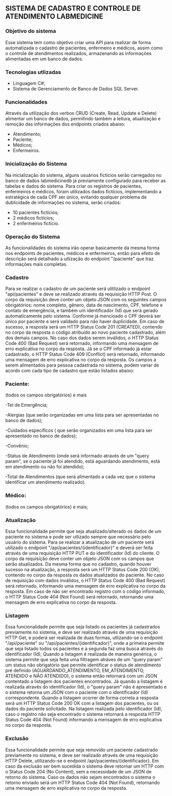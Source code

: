 ## SISTEMA DE CADASTRO E CONTROLE DE ATENDIMENTO LABMEDICINE

### Objetivo do sistema

Esse sistema tem como objetivo criar uma API para realizar de forma automatizada o cadastro de pacientes, enfermeiro e médicos, assim como 
o controle de atendimentos realizados, armazenando as informações alimentadas em um banco de dados.

### Tecnologias utlizadas

- Linguagem C#;
- Sistema de Gerenciamento de Banco de Dados SQL Server.

### Funcionalidades

Através da utilização dos verbos CRUD (Create, Read, Update e Delete) alimentar um banco de dados, permitindo também a leitura, atualização e remoção das informações dos endpoints criados abaixo:
- Atendimento;
- Paciente;
- Médicos;
- Enfermeiros.

### Inicialização do Sistema

Na inicialização do sistema, alguns usuários fictícios serão carregados no banco de dados labmedicinedb já previamente configurado para receber as tabelas e dados do sistema.
Para criar os registros de pacientes, enfermeiros e médicos, foram utilizados dados fictícios, implementando a estratégica de cada CPF ser único, evitando qualquer
problema de dublicidade de informações no sistema, serão criados:
- 10 pacientes fictícios;
- 2 médicos fictícios;
- 2 enfermeiros fictício.

### Operação do Sistema
As funcionalidades do sistema irão operar basicamente da mesma forma nos endpoints de pacientes, médicos e enfermeiros, então para efeito de descrição será detalhado a utlização do endpoint "/paciente" que traz informações mais completas.

### Cadastro
Para se realizar o cadastro de um paciente será ulitlizado o endpoint "api/pacientes" e deve se realizado através da requisição HTTP Post. O corpo da requisição deve conter um objeto JSON com os seguintes campos obrigatórios: nome completo, gênero, data de nascimento, CPF, telefone e contato de emergência, e também um identificador (Id) que será gerado automaticamente pelo sistema. Conforme já mencioado o CPF deverá ser único por paciente e será validado para não haver duplicidade.
Em caso de sucesso, a resposta será um HTTP Status Code 201 (CREATED), contendo no corpo da resposta o código atribuído ao novo paciente cadastrado, além dos demais campos.
No caso dos dados serem inválidos, o HTTP Status Code 400 (Bad Request) será retornado, informando uma mensagem de erro explicativa no corpo da resposta.
Já se o CPF informado já estar cadastrado, o HTTP Status Code 409 (Conflict) será retornado, informando uma mensagem de erro explicativa no corpo da resposta.
Os campos a serem alimentados para pessoa cadastrada no sistema, podem variar de acordo com cada tipo de cadastro que estão listados abaixo:

### Paciente:
(todos os campos obrigatórios) e mais

-Tel de Emergência;

-Alergias (que serão organizadas em uma lista para ser apresentadas no banco de dados);

-Cuidados específicos ( que serão organizados em uma lista para ser apresentado no banco de dados);

-Convênio;

-Status de Atendimento (onde será informado através de um "query param", se o paciente já foi atendido, está aguardando atendimento, está em atendimento ou não foi atendido);

-Total de Atendimentos (que será alimentado a cada vez que o sistema identificar um atendimento realizado).

### Médico:



(todos os campos obrigatórios) e mais;


### Atualização
Essa funcionalidade permite que seja atualizado/alterado os dados de um paciente no sistema e pode ser utlizado sempre que necessário pelo usuário do sistema.
Para se realizar a atualização de um paciente será utilizado o endpoint "/api/pacientes/{identificador}" e deverá ser feita através de uma requisição HTTP PUT e do identificador (Id) do cliente.
O corpo da requisição deve conter um objeto JSON com os campos que serão atualizados.
Da mesma forma que no cadastro, quando houver sucesso na atualização, a resposta será um HTTP Status Code 200 (OK), contendo no corpo da resposta os dados atualizados do paciente.
No caso de requisição com dados inválidos, o HTTP Status Code 400 (Bad Request) será retornado, informando uma mensagem de erro explicativa no corpo da resposta.
Em caso de não ser encontrado registro com o código informado, o HTTP Status Code 404 (Not Found) será retornado, retornando uma mensagem de erro explicativa no corpo da resposta.

### Listagem
Essa funcionalidade permite que seja listado os pacientes já cadastrados previamente no sistema, e deve ser realizado através de uma requisição HTTP Get, e poderá ser realizada de duas formas, utlizando-se o endpoint "/api/paciente" ou "/api/pacientes/{identificador}", onde a primeira permite que seja listado todos os pacientes e a segunda faz uma busca através do identificador (Id);
Quando a listagem é realizada de maneira genérica, o sistema permite que seja feita uma filtragem atráves de um "query param"  um status não obrigatório que permite identificar o status de atendimento pré definido (AGUARDANDO_ATENDIMENTO, EM_ATENDIMENTO, ATENDIDO e NÃO ATENDIDO), o sistema então retornará com um JSON contentado a listagem dos pacientes encontrados. Já quando a listagem é realizada através do identificador (Id), o "query param" não é apresentado e o sistema retorna um JSON com o paciente com o identificador (Id) correspondente.
Quando a listagem ocorrer de forma correta a resposta será um HTTP Status Code 200 OK com a listagem dos pacientes, ou os dados do paciente solicitado.
Na listagem realizada pelo identificador (Id), caso o registro não seja encontrado o sistema retornará a resposta HTTP Status Code 404 (Not Found) informando a mensagem de erro explicativa no corpo da resposta.

### Exclusão
Essa funcionalidade permite que seja removido um paciente cadastrado previamente no sistema, e deve ser realizado através de uma requisição HTTP Delete, utilizando-se o endpoint /api/pacientes/{identificador}.
Em caso da exclusão ser bem sucedida o sistema deve retornar um HTTP com o Status Code 204 (No Content), sem a necessidade de um JSON de retorno do sistema.
Caso os dados não sejam encontrados o sistema o retorno enviado será um HTTP Status Code 404 (Not Found), retornando uma mensagem de erro explicativa no corpo da resposta.




